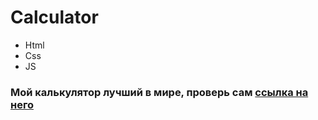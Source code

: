 # Calculator
- Html
- Css
- JS
### Мой калькулятор лучший в мире, проверь сам [ссылка на него](https://god241.github.io/Calculator/)
